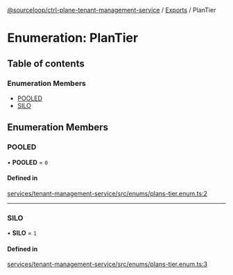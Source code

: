 [@sourceloop/ctrl-plane-tenant-management-service](../README.md) / [Exports](../modules.md) / PlanTier

# Enumeration: PlanTier

## Table of contents

### Enumeration Members

- [POOLED](PlanTier.md#pooled)
- [SILO](PlanTier.md#silo)

## Enumeration Members

### POOLED

• **POOLED** = ``0``

#### Defined in

[services/tenant-management-service/src/enums/plans-tier.enum.ts:2](https://github.com/sourcefuse/arc-saas/blob/c6084d0/services/tenant-management-service/src/enums/plans-tier.enum.ts#L2)

___

### SILO

• **SILO** = ``1``

#### Defined in

[services/tenant-management-service/src/enums/plans-tier.enum.ts:3](https://github.com/sourcefuse/arc-saas/blob/c6084d0/services/tenant-management-service/src/enums/plans-tier.enum.ts#L3)
